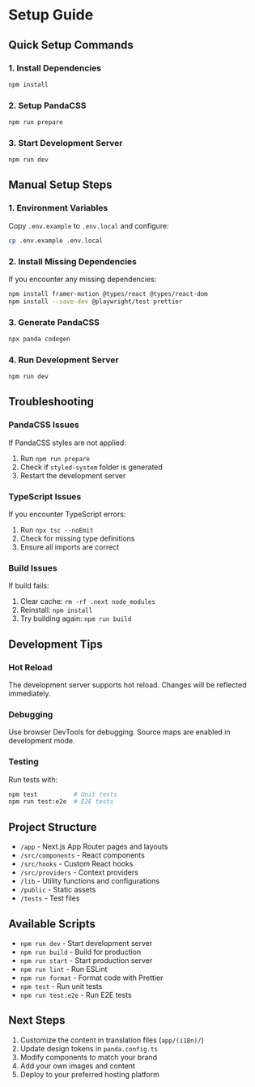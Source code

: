 # Setup Guide

## Quick Setup Commands

### 1. Install Dependencies
```bash
npm install
```

### 2. Setup PandaCSS
```bash
npm run prepare
```

### 3. Start Development Server
```bash
npm run dev
```

## Manual Setup Steps

### 1. Environment Variables
Copy `.env.example` to `.env.local` and configure:
```bash
cp .env.example .env.local
```

### 2. Install Missing Dependencies
If you encounter any missing dependencies:
```bash
npm install framer-motion @types/react @types/react-dom
npm install --save-dev @playwright/test prettier
```

### 3. Generate PandaCSS
```bash
npx panda codegen
```

### 4. Run Development Server
```bash
npm run dev
```

## Troubleshooting

### PandaCSS Issues
If PandaCSS styles are not applied:
1. Run `npm run prepare`
2. Check if `styled-system` folder is generated
3. Restart the development server

### TypeScript Issues
If you encounter TypeScript errors:
1. Run `npx tsc --noEmit`
2. Check for missing type definitions
3. Ensure all imports are correct

### Build Issues
If build fails:
1. Clear cache: `rm -rf .next node_modules`
2. Reinstall: `npm install`
3. Try building again: `npm run build`

## Development Tips

### Hot Reload
The development server supports hot reload. Changes will be reflected immediately.

### Debugging
Use browser DevTools for debugging. Source maps are enabled in development mode.

### Testing
Run tests with:
```bash
npm test          # Unit tests
npm run test:e2e  # E2E tests
```

## Project Structure

- `/app` - Next.js App Router pages and layouts
- `/src/components` - React components
- `/src/hooks` - Custom React hooks
- `/src/providers` - Context providers
- `/lib` - Utility functions and configurations
- `/public` - Static assets
- `/tests` - Test files

## Available Scripts

- `npm run dev` - Start development server
- `npm run build` - Build for production
- `npm run start` - Start production server
- `npm run lint` - Run ESLint
- `npm run format` - Format code with Prettier
- `npm test` - Run unit tests
- `npm run test:e2e` - Run E2E tests

## Next Steps

1. Customize the content in translation files (`app/(i18n)/`)
2. Update design tokens in `panda.config.ts`
3. Modify components to match your brand
4. Add your own images and content
5. Deploy to your preferred hosting platform